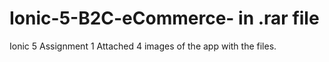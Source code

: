 # Ionic-5-B2C-eCommerce- in .rar file
Ionic 5 Assignment 1
Attached 4 images of the app with the files.

